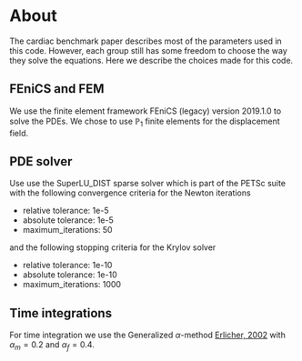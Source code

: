 # About

The cardiac benchmark paper describes most of the parameters used in this code. However, each group still has some freedom to choose the way they solve the equations. Here we describe the choices made for this code.

## FEniCS and FEM
We use the finite element framework FEniCS (legacy) version 2019.1.0 to solve the PDEs. We chose to use $\mathbb{P}_1$ finite elements for the displacement field.

## PDE solver
Use use the SuperLU_DIST sparse solver which is part of the PETSc suite with the following convergence criteria for the Newton iterations
- relative tolerance: 1e-5
- absolute tolerance: 1e-5
- maximum_iterations: 50

and the following stopping criteria for the Krylov solver

- relative tolerance: 1e-10
- absolute tolerance: 1e-10
- maximum_iterations: 1000

## Time integrations

For time integration we use the Generalized $\alpha$-method [Erlicher, 2002](10.1007/s00466-001-0273-z) with $\alpha_m = 0.2$ and $\alpha_f = 0.4$.
